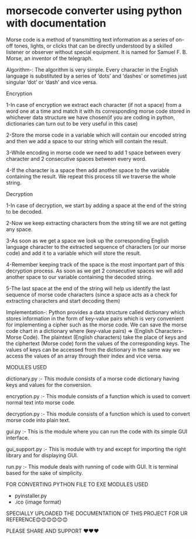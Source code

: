 # morsecode converter using python with documentation
Morse code is a method of transmitting text information as a series of on-off tones, lights, or clicks that can be directly understood by a skilled listener or observer without special equipment. It is named for Samuel F. B. Morse, an inventor of the telegraph.

Algorithm-: The algorithm is very simple. Every character in the English language is substituted by a series of ‘dots’ and ‘dashes’ or sometimes just singular ‘dot’ or ‘dash’ and vice versa.

Encryption

1-In case of encryption we extract each character (if not a space) from a word one at a time and match it with its corresponding morse code stored in whichever data structure we have chosen(if you are coding in python, dictionaries can turn out to be very useful in this case)

2-Store the morse code in a variable which will contain our encoded string and then we add a space to our string which will contain the result.

3-While encoding in morse code we need to add 1 space between every character and 2 consecutive spaces between every word.

4-If the character is a space then add another space to the variable containing the result. We repeat this process till we traverse the whole string.

Decryption

1-In case of decryption, we start by adding a space at the end of the string to be decoded.

2-Now we keep extracting characters from the string till we are not getting any space.

3-As soon as we get a space we look up the corresponding English language character to the extracted sequence of characters (or our morse code) and add it to a variable which will store the result.

4-Remember keeping track of the space is the most important part of this decryption process. As soon as we get 2 consecutive spaces we will add another space to our variable containing the decoded string.

5-The last space at the end of the string will help us identify the last sequence of morse code characters (since a space acts as a check for extracting characters and start decoding them)

Implementation-: Python provides a data structure called dictionary which stores information in the form of key-value pairs which is very convenient for implementing a cipher such as the morse code. We can save the morse code chart in a dictionary where (key-value pairs) => (English Characters-Morse Code). The plaintext (English characters) take the place of keys and the ciphertext (Morse code) form the values of the corresponding keys. The values of keys can be accessed from the dictionary in the same way we access the values of an array through their index and vice versa.

MODULES USED

dictionary.py :- This module consists of a morse code dictionary having keys and values for the conversion.

encryption.py :- This module consists of a function which is used to convert normal text into morse code.

decryption.py :- This module consists of a function which is used to convert morse code into plain text.

gui.py :- This is the module where you can run the code with its simple GUI interface.

gui_support.py :- This is module with try and except for importing the right library and for displaying GUI.

run.py :- This module deals with running of code with GUI. It is terminal based for the sake of simplicity.


FOR CONVERTING PYTHON FILE  TO EXE 
MODULES USED
* pyinstaller.py
* .ico  {image format}

SPECIALLY   UPLOADED THE DOCUMENTATION OF THIS PROJECT FOR UR REFERENCE😊😊😊😊😊😊


PLEASE SHARE AND SUPPORT
❤❤❤
